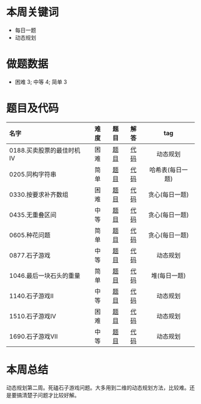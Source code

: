 <!--
 * @Description: 
 * @Autor: Au3C2
 * @Date: 2021-01-04 11:02:43
 * @LastEditors: Au3C2
 * @LastEditTime: 2021-01-04 11:21:36
-->
# 本周关键词

* 每日一题
* 动态规划

# 做题数据

* 困难 3; 中等 4; 简单 3

# 题目及代码

|名字|难度|题目|解答|tag|
 |:-|:-:|:-:|:-:|:-:|
|0188.买卖股票的最佳时机IV|困难|[题目](https://leetcode-cn.com/problems/best-time-to-buy-and-sell-stock-iv/)|[代码](../Code/202012第5周/0188.买卖股票的最佳时机IV.md)|动态规划
|0205.同构字符串|简单|[题目](https://leetcode-cn.com/problems/isomorphic-strings/)|[代码](../Code/202012第5周/0205.同构字符串.md)|哈希表(每日一题)
|0330.按要求补齐数组|困难|[题目](https://leetcode-cn.com/problems/patching-array/solution/an-yao-qiu-bu-qi-shu-zu-by-leetcode-solu-klp1/)|[代码](../Code/202012第5周/0330.按要求补齐数组.md)|贪心(每日一题)
|0435.无重叠区间|中等|[题目](https://leetcode-cn.com/problems/non-overlapping-intervals/)|[代码](../Code/202012第5周/0435.无重叠区间.md)|贪心(每日一题)
|0605.种花问题|简单|[题目](https://leetcode-cn.com/problems/can-place-flowers/)|[代码](../Code/202012第5周/0605.种花问题.md)|贪心(每日一题)
|0877.石子游戏|中等|[题目](https://leetcode-cn.com/problems/stone-game/)|[代码](../Code/202012第5周/0877.石子游戏.md)|动态规划
|1046.最后一块石头的重量|简单|[题目](https://leetcode-cn.com/problems/last-stone-weight/)|[代码](../Code/202012第5周/1046.最后一块石头的重量.md)|堆(每日一题)
|1140.石子游戏II|中等|[题目](https://leetcode-cn.com/problems/stone-game-ii/)|[代码](../Code/202012第5周/1140.石子游戏II.md)|动态规划
|1510.石子游戏IV|困难|[题目](https://leetcode-cn.com/problems/stone-game-iv/)|[代码](../Code/202012第5周/1510.石子游戏IV.md)|动态规划
|1690.石子游戏VII|中等|[题目](https://leetcode-cn.com/problems/stone-game-vii/)|[代码](../Code/202012第5周/1690.石子游戏VII.md)|动态规划


# 本周总结
动态规划第二周。死磕石子游戏问题。大多用到二维的动态规划方法，比较难。还是要搞清楚子问题才比较好解。
